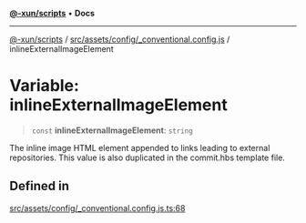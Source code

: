[**@-xun/scripts**](../../../../../README.md) • **Docs**

***

[@-xun/scripts](../../../../../README.md) / [src/assets/config/\_conventional.config.js](../README.md) / inlineExternalImageElement

# Variable: inlineExternalImageElement

> `const` **inlineExternalImageElement**: `string`

The inline image HTML element appended to links leading to external
repositories. This value is also duplicated in the commit.hbs template file.

## Defined in

[src/assets/config/\_conventional.config.js.ts:68](https://github.com/Xunnamius/xscripts/blob/0bf89cad7426062a1d0f1ed6b9e69c1e60c734aa/src/assets/config/_conventional.config.js.ts#L68)
